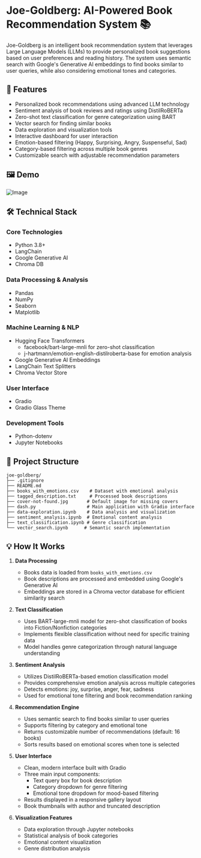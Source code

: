 # Joe-Goldberg: AI-Powered Book Recommendation System 📚

Joe-Goldberg is an intelligent book recommendation system that leverages Large Language Models (LLMs) to provide personalized book suggestions based on user preferences and reading history. The system uses semantic search with Google's Generative AI embeddings to find books similar to user queries, while also considering emotional tones and categories.

## 🚀 Features

- Personalized book recommendations using advanced LLM technology
- Sentiment analysis of book reviews and ratings using DistilRoBERTa
- Zero-shot text classification for genre categorization using BART
- Vector search for finding similar books
- Data exploration and visualization tools
- Interactive dashboard for user interaction
- Emotion-based filtering (Happy, Surprising, Angry, Suspenseful, Sad)
- Category-based filtering across multiple book genres
- Customizable search with adjustable recommendation parameters

## 🖼️ Demo
![Image](https://github.com/user-attachments/assets/0ea1c806-d575-4a7d-9cef-6c9c49c7c947)

## 🛠️ Technical Stack

### Core Technologies
- Python 3.8+
- LangChain
- Google Generative AI
- Chroma DB

### Data Processing & Analysis
- Pandas
- NumPy
- Seaborn
- Matplotlib

### Machine Learning & NLP
- Hugging Face Transformers
  - facebook/bart-large-mnli for zero-shot classification
  - j-hartmann/emotion-english-distilroberta-base for emotion analysis
- Google Generative AI Embeddings
- LangChain Text Splitters
- Chroma Vector Store

### User Interface
- Gradio
- Gradio Glass Theme

### Development Tools
- Python-dotenv
- Jupyter Notebooks

## 📁 Project Structure

```
joe-goldberg/
├── .gitignore
├── README.md
├── books_with_emotions.csv    # Dataset with emotional analysis
├── tagged_description.txt     # Processed book descriptions
├── cover-not-found.jpg       # Default image for missing covers
├── dash.py                   # Main application with Gradio interface
├── data-exploration.ipynb    # Data analysis and visualization
├── sentiment_analysis.ipynb  # Emotional content analysis
├── text_classification.ipynb # Genre classification
└── vector_search.ipynb      # Semantic search implementation
```

## 💡 How It Works

1. **Data Processing**
   - Books data is loaded from `books_with_emotions.csv`
   - Book descriptions are processed and embedded using Google's Generative AI
   - Embeddings are stored in a Chroma vector database for efficient similarity search

2. **Text Classification**
   - Uses BART-large-mnli model for zero-shot classification of books into Fiction/Nonfiction categories
   - Implements flexible classification without need for specific training data
   - Model handles genre categorization through natural language understanding

3. **Sentiment Analysis**
   - Utilizes DistilRoBERTa-based emotion classification model
   - Provides comprehensive emotion analysis across multiple categories
   - Detects emotions: joy, surprise, anger, fear, sadness
   - Used for emotional tone filtering and book recommendation ranking

4. **Recommendation Engine**
   - Uses semantic search to find books similar to user queries
   - Supports filtering by category and emotional tone
   - Returns customizable number of recommendations (default: 16 books)
   - Sorts results based on emotional scores when tone is selected

5. **User Interface**
   - Clean, modern interface built with Gradio
   - Three main input components:
     - Text query box for book description
     - Category dropdown for genre filtering
     - Emotional tone dropdown for mood-based filtering
   - Results displayed in a responsive gallery layout
   - Book thumbnails with author and truncated description

6. **Visualization Features**
   - Data exploration through Jupyter notebooks
   - Statistical analysis of book categories
   - Emotional content visualization
   - Genre distribution analysis
